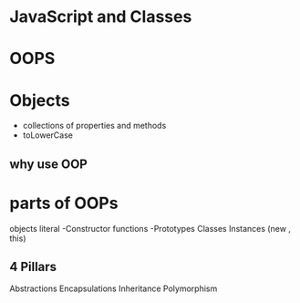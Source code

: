 # JavaScript and Classes

# OOPS

# Objects 
- collections of properties and methods
- toLowerCase

## why use OOP

# parts of OOPs
objects literal
-Constructor functions
-Prototypes
Classes
Instances (new , this)

## 4 Pillars
 Abstractions
 Encapsulations
 Inheritance
 Polymorphism
 
